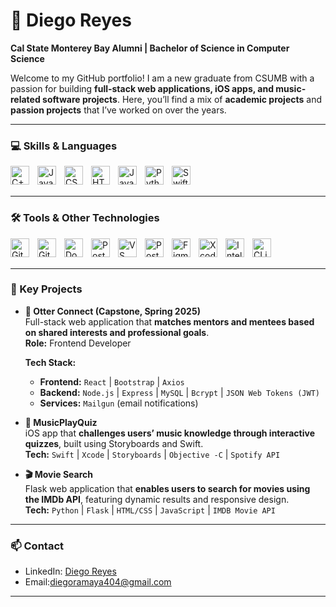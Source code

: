 # 🦦 Diego Reyes

**Cal State Monterey Bay Alumni | Bachelor of Science in Computer Science**

Welcome to my GitHub portfolio! I am a new graduate from CSUMB with a passion for building **full-stack web applications, iOS apps, and music-related software projects**. Here, you’ll find a mix of **academic projects** and **passion projects** that I’ve worked on over the years.

---

### 💻 Skills & Languages

<img align="left" alt="C++" width="30px" style="padding-right:10px" src="https://cdn.jsdelivr.net/gh/devicons/devicon@latest/icons/cplusplus/cplusplus-original.svg"/>
<img align="left" alt="Java" width="30px" style="padding-right:10px" src="https://cdn.jsdelivr.net/gh/devicons/devicon/icons/java/java-original.svg"/>
<img align="left" alt="CSS3" width="30px" style="padding-right:10px" src="https://cdn.jsdelivr.net/gh/devicons/devicon/icons/css3/css3-plain.svg"/>
<img align="left" alt="HTML5" width="30px" style="padding-right:10px" src="https://cdn.jsdelivr.net/gh/devicons/devicon/icons/html5/html5-plain.svg"/>
<img align="left" alt="JavaScript" width="30px" style="padding-right:10px" src="https://cdn.jsdelivr.net/gh/devicons/devicon/icons/javascript/javascript-plain.svg"/>
<img align="left" alt="Python" width="30px" style="padding-right:10px" src="https://cdn.jsdelivr.net/gh/devicons/devicon/icons/python/python-original.svg"/>
<img align="left" alt="Swift" width="30px" style="padding-right:10px" src="https://cdn.jsdelivr.net/gh/devicons/devicon@latest/icons/swift/swift-original.svg"/>
<br/><br/>

---
### 🛠 Tools & Other Technologies

<img align="left" alt="Git" width="30px" style="padding-right:10px" src="https://cdn.jsdelivr.net/gh/devicons/devicon/icons/git/git-original.svg"/>
<img align="left" alt="GitHub" width="30px" style="padding-right:10px" src="https://cdn.jsdelivr.net/gh/devicons/devicon/icons/github/github-original.svg"/>
<img align="left" alt="Docker" width="30px" style="padding-right:10px" src="https://cdn.jsdelivr.net/gh/devicons/devicon/icons/docker/docker-original.svg"/>
<img align="left" alt="PostgreSQL" width="30px" style="padding-right:10px" src="https://cdn.jsdelivr.net/gh/devicons/devicon/icons/postgresql/postgresql-original.svg"/>
<img align="left" alt="VS Code" width="30px" style="padding-right:10px" src="https://cdn.jsdelivr.net/gh/devicons/devicon/icons/vscode/vscode-original.svg"/>
<img align="left" alt="Postman" width="30px" style="padding-right:10px" src="https://cdn.jsdelivr.net/gh/devicons/devicon/icons/postman/postman-original.svg"/>
<img align="left" alt="Figma" width="30px" style="padding-right:10px" src="https://cdn.jsdelivr.net/gh/devicons/devicon/icons/figma/figma-original.svg"/>
<img align="left" alt="Xcode" width="30px" style="padding-right:10px" src="https://cdn.jsdelivr.net/gh/devicons/devicon/icons/xcode/xcode-original.svg"/>
<img align="left" alt="IntelliJ IDEA" width="30px" style="padding-right:10px" src="https://cdn.jsdelivr.net/gh/devicons/devicon/icons/intellij/intellij-original.svg"/>
<img align="left" alt="CLion" width="30px" style="padding-right:10px" src="https://cdn.jsdelivr.net/gh/devicons/devicon/icons/clion/clion-original.svg"/>
<br/><br/>


---

### 🚀 Key Projects

- **🦦 Otter Connect (Capstone, Spring 2025)**  
  Full-stack web application that **matches mentors and mentees based on shared interests and professional goals**.  
  **Role:** Frontend Developer  

  **Tech Stack:**  
  - **Frontend:** `React` | `Bootstrap` | `Axios`  
  - **Backend:** `Node.js` | `Express` | `MySQL` | `Bcrypt` | `JSON Web Tokens (JWT)`  
  - **Services:** `Mailgun` (email notifications)
    
- **🎵 MusicPlayQuiz**  
  iOS app that **challenges users’ music knowledge through interactive quizzes**, built using Storyboards and Swift.  
  **Tech:** `Swift` | `Xcode` | `Storyboards` | `Objective -C` | `Spotify API` 

- **🎬 Movie Search**  
  Flask web application that **enables users to search for movies using the IMDb API**, featuring dynamic results and responsive design.  
  **Tech:** `Python` | `Flask` | `HTML/CSS` | `JavaScript` | `IMDB Movie API`

---

### 📫 Contact

- LinkedIn: [Diego Reyes](https://www.linkedin.com/in/diego-reyes-91851b251/)
- Email:diegoramaya404@gmail.com

---
